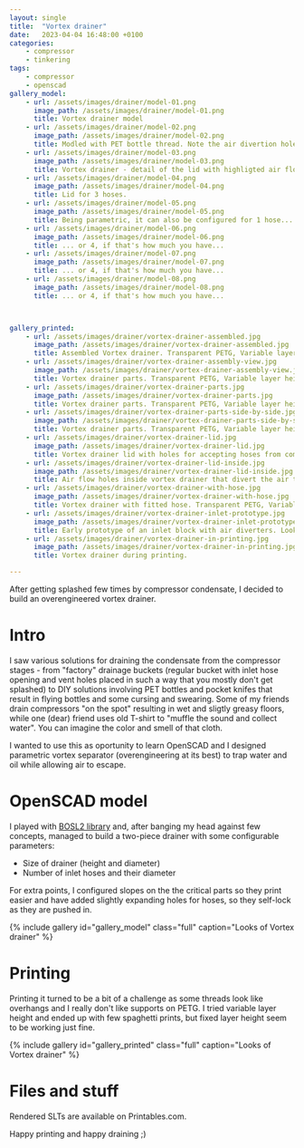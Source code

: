 ```yaml
---
layout: single
title:  "Vortex drainer"
date:   2023-04-04 16:48:00 +0100
categories:
    - compressor
    - tinkering
tags: 
    - compressor
    - openscad
gallery_model:
    - url: /assets/images/drainer/model-01.png
      image_path: /assets/images/drainer/model-01.png
      title: Vortex drainer model
    - url: /assets/images/drainer/model-02.png
      image_path: /assets/images/drainer/model-02.png
      title: Modled with PET bottle thread. Note the air divertion holes inside the lid. 
    - url: /assets/images/drainer/model-03.png
      image_path: /assets/images/drainer/model-03.png
      title: Vortex drainer - detail of the lid with highligted air flow channels
    - url: /assets/images/drainer/model-04.png
      image_path: /assets/images/drainer/model-04.png
      title: Lid for 3 hoses. 
    - url: /assets/images/drainer/model-05.png
      image_path: /assets/images/drainer/model-05.png
      title: Being parametric, it can also be configured for 1 hose... 
    - url: /assets/images/drainer/model-06.png
      image_path: /assets/images/drainer/model-06.png
      title: ... or 4, if that's how much you have... 
    - url: /assets/images/drainer/model-07.png  
      image_path: /assets/images/drainer/model-07.png
      title: ... or 4, if that's how much you have... 
    - url: /assets/images/drainer/model-08.png  
      image_path: /assets/images/drainer/model-08.png
      title: ... or 4, if that's how much you have... 



gallery_printed:
    - url: /assets/images/drainer/vortex-drainer-assembled.jpg
      image_path: /assets/images/drainer/vortex-drainer-assembled.jpg
      title: Assembled Vortex drainer. Transparent PETG, Variable layer height.
    - url: /assets/images/drainer/vortex-drainer-assembly-view.jpg
      image_path: /assets/images/drainer/vortex-drainer-assembly-view.jpg
      title: Vortex drainer parts. Transparent PETG, Variable layer height.  
    - url: /assets/images/drainer/vortex-drainer-parts.jpg
      image_path: /assets/images/drainer/vortex-drainer-parts.jpg
      title: Vortex drainer parts. Transparent PETG, Variable layer height.
    - url: /assets/images/drainer/vortex-drainer-parts-side-by-side.jpg
      image_path: /assets/images/drainer/vortex-drainer-parts-side-by-side.jpg
      title: Vortex drainer parts. Transparent PETG, Variable layer height.  
    - url: /assets/images/drainer/vortex-drainer-lid.jpg
      image_path: /assets/images/drainer/vortex-drainer-lid.jpg
      title: Vortex drainer lid with holes for accepting hoses from compressor condensate drain. Transparent PETG, Variable layer height.
    - url: /assets/images/drainer/vortex-drainer-lid-inside.jpg
      image_path: /assets/images/drainer/vortex-drainer-lid-inside.jpg
      title: Air flow holes inside vortex drainer that divert the air towards ouside walls. Transparent PETG, Variable layer height.
    - url: /assets/images/drainer/vortex-drainer-with-hose.jpg
      image_path: /assets/images/drainer/vortex-drainer-with-hose.jpg
      title: Vortex drainer with fitted hose. Transparent PETG, Variable layer height.
    - url: /assets/images/drainer/vortex-drainer-inlet-prototype.jpg
      image_path: /assets/images/drainer/vortex-drainer-inlet-prototype.jpg
      title: Early prototype of an inlet block with air diverters. Looks cool but took ages to print. White PETG, 0.20mm.
    - url: /assets/images/drainer/vortex-drainer-in-printing.jpg
      image_path: /assets/images/drainer/vortex-drainer-in-printing.jpg
      title: Vortex drainer during printing.

---
```

After getting splashed few times by compressor condensate, I decided to build an overengineered vortex drainer.

# Intro 

I saw various solutions for draining the condensate from the compressor stages - from "factory" drainage buckets (regular bucket with inlet hose opening and vent holes placed in such a way that you mostly don't get splashed) to DIY solutions involving PET bottles and pocket knifes that result in flying bottles and some cursing and swearing. Some of my friends drain compressors "on the spot" resulting in wet and sligtly greasy floors, while one (dear) friend uses old T-shirt to "muffle the sound and collect water". You can imagine the color and smell of that cloth.

I wanted to use this as oportunity to learn OpenSCAD and I designed parametric vortex separator (overengineering at its best) to trap water and oil while allowing air to escape. 

# OpenSCAD model

I played with [BOSL2 library](https://github.com/revarbat/BOSL2) and, after banging my head against few concepts, managed to build a two-piece drainer with some configurable parameters: 
 - Size of drainer (height and diameter)
 - Number of inlet hoses and their diameter 

For extra points, I configured slopes on the the critical parts so they print easier and have added slightly expanding holes for hoses, so they self-lock as they are pushed in.

{% include gallery id="gallery_model" class="full" caption="Looks of Vortex drainer" %}

# Printing 

Printing it turned to be a bit of a challenge as some threads look like overhangs and I really don't like supports on PETG. I tried variable layer height and ended up with few spaghetti prints, but fixed layer height seem to be working just fine. 

{% include gallery id="gallery_printed" class="full" caption="Looks of Vortex drainer" %}

# Files and stuff

Rendered SLTs are available on Printables.com. 

Happy printing and happy draining ;) 